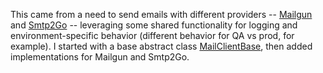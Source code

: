 This came from a need to send emails with different providers -- [Mailgun](https://www.mailgun.com/) and [Smtp2Go](https://www.smtp2go.com/) -- leveraging some shared  functionality for logging and environment-specific behavior (different behavior for QA vs prod, for example). I started with a base abstract class [MailClientBase](https://github.com/adamfoneil/MailClient/blob/master/MailClient.Base/MailClientBase.cs), then added implementations for Mailgun and Smtp2Go.
